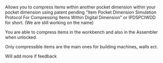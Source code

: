 Allows you to compress items within another pocket dimension within your pocket dimension using patent pending "Item Pocket Dimension Simulation Protocol For Compressing Items Within Digital Dimension" or IPDSPCIWDD for short. (We are still working on the name)

You are able to compress items in the workbench and also in the Assembler when unlocked.

Only compressible items are the main ones for building machines, walls ect.

Will add more if feedback 

![]()